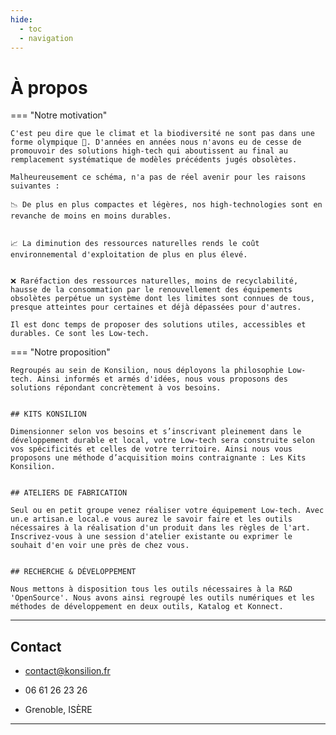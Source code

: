 ```yaml
---
hide:
  - toc
  - navigation
---
```







# À propos

=== "Notre motivation"

    
    C'est peu dire que le climat et la biodiversité ne sont pas dans une forme olympique 🤒. D'années en années nous n'avons eu de cesse de promouvoir des solutions high-tech qui aboutissent au final au remplacement systématique de modèles précédents jugés obsolètes.

    Malheureusement ce schéma, n'a pas de réel avenir pour les raisons suivantes :

    📉 De plus en plus compactes et légères, nos high-technologies sont en revanche de moins en moins durables. 


    📈 La diminution des ressources naturelles rends le coût environnemental d'exploitation de plus en plus élevé. 


    ❌ Raréfaction des ressources naturelles, moins de recyclabilité, hausse de la consommation par le renouvellement des équipements obsolètes perpétue un système dont les limites sont connues de tous, presque atteintes pour certaines et déjà dépassées pour d'autres. 

    Il est donc temps de proposer des solutions utiles, accessibles et durables. Ce sont les Low-tech.

=== "Notre proposition"

    
    Regroupés au sein de Konsilion, nous déployons la philosophie Low-tech. Ainsi informés et armés d'idées, nous vous proposons des solutions répondant concrètement à vos besoins.


    ## KITS KONSILION

    Dimensionner selon vos besoins et s’inscrivant pleinement dans le développement durable et local, votre Low-tech sera construite selon vos spécificités et celles de votre territoire. Ainsi nous vous proposons une méthode d’acquisition moins contraignante : Les Kits Konsilion.


    ## ATELIERS DE FABRICATION

    Seul ou en petit groupe venez réaliser votre équipement Low-tech. Avec un.e artisan.e local.e vous aurez le savoir faire et les outils nécessaires à la réalisation d'un produit dans les règles de l'art. Inscrivez-vous à une session d'atelier existante ou exprimer le souhait d'en voir une près de chez vous.


    ## RECHERCHE & DÉVELOPPEMENT

    Nous mettons à disposition tous les outils nécessaires à la R&D 'OpenSource'. Nous avons ainsi regroupé les outils numériques et les méthodes de développement en deux outils, Katalog et Konnect.


---

## **Contact**

* contact@konsilion.fr

* 06 61 26 23 26

* Grenoble, ISÈRE



---

<script type="text/javascript" src="https://konsilion.github.io/katalog-setup/js/functionality/modif-page.js" defer></script>
<script type="text/javascript" src="https://konsilion.github.io/katalog-setup/js/functionality/add-page.js" defer></script>
